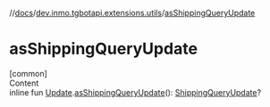 //[docs](../../index.md)/[dev.inmo.tgbotapi.extensions.utils](index.md)/[asShippingQueryUpdate](as-shipping-query-update.md)



# asShippingQueryUpdate  
[common]  
Content  
inline fun [Update](../dev.inmo.tgbotapi.types.update.abstracts/-update/index.md).[asShippingQueryUpdate](as-shipping-query-update.md)(): [ShippingQueryUpdate](../dev.inmo.tgbotapi.types.update/-shipping-query-update/index.md)?  




